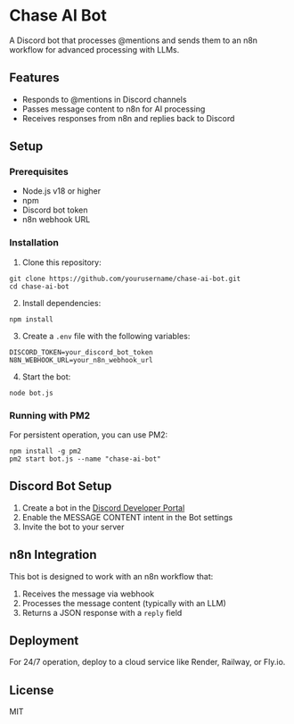 # Chase AI Bot

A Discord bot that processes @mentions and sends them to an n8n workflow for advanced processing with LLMs.

## Features

- Responds to @mentions in Discord channels
- Passes message content to n8n for AI processing
- Receives responses from n8n and replies back to Discord

## Setup

### Prerequisites

- Node.js v18 or higher
- npm
- Discord bot token
- n8n webhook URL

### Installation

1. Clone this repository:
```
git clone https://github.com/yourusername/chase-ai-bot.git
cd chase-ai-bot
```

2. Install dependencies:
```
npm install
```

3. Create a `.env` file with the following variables:
```
DISCORD_TOKEN=your_discord_bot_token
N8N_WEBHOOK_URL=your_n8n_webhook_url
```

4. Start the bot:
```
node bot.js
```

### Running with PM2

For persistent operation, you can use PM2:

```
npm install -g pm2
pm2 start bot.js --name "chase-ai-bot"
```

## Discord Bot Setup

1. Create a bot in the [Discord Developer Portal](https://discord.com/developers/applications)
2. Enable the MESSAGE CONTENT intent in the Bot settings
3. Invite the bot to your server

## n8n Integration

This bot is designed to work with an n8n workflow that:
1. Receives the message via webhook
2. Processes the message content (typically with an LLM)
3. Returns a JSON response with a `reply` field

## Deployment

For 24/7 operation, deploy to a cloud service like Render, Railway, or Fly.io.

## License

MIT 